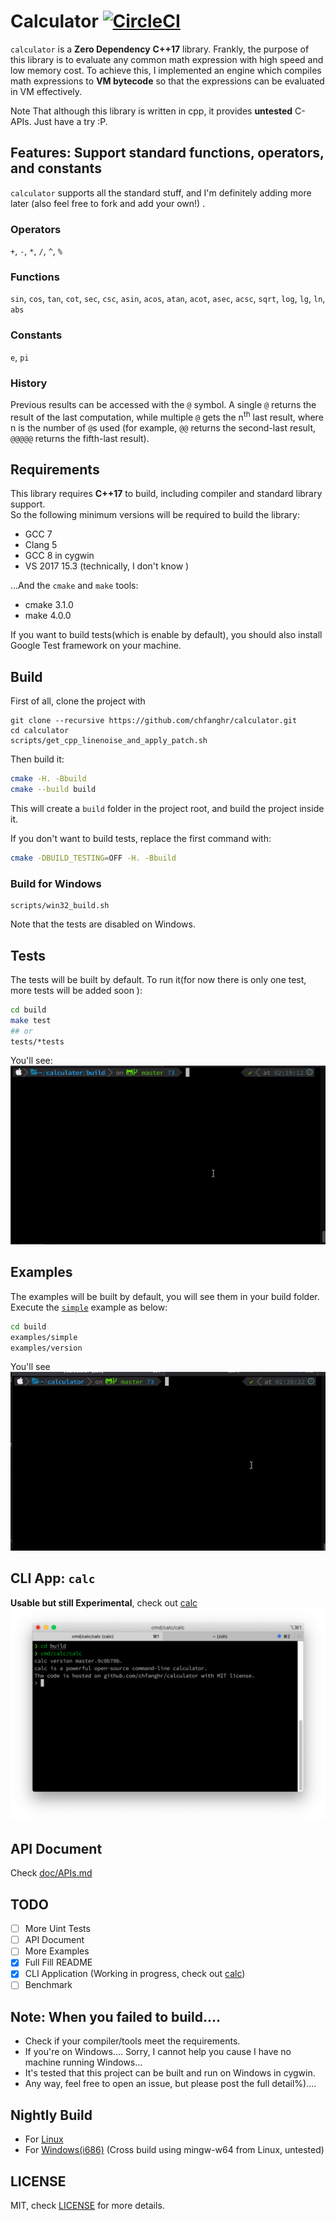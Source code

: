 # Calculator [![CircleCI](https://circleci.com/gh/chfanghr/calculator.svg?style=svg)](https://circleci.com/gh/chfanghr/calculator)
`calculator` is a **Zero Dependency** **C++17** library. Frankly, the purpose of this library is to evaluate any common math expression 
with high speed and low memory cost. 
To achieve this, I implemented an engine which compiles math expressions 
to **VM bytecode** so that the expressions can be evaluated in VM effectively. <br>

Note That although this library is written in cpp, it provides **untested** C-APIs. Just have a try :P.

## Features: Support standard functions, operators, and constants
`calculator` supports all the standard stuff, and I'm definitely adding more later (also feel free to fork and add
 your own!) .
 
 ### Operators
 `+`, `-`, `*`, `/`, `^`, `%`
 
 ### Functions
 `sin`, `cos`, `tan`, `cot`, `sec`, `csc`, `asin`, `acos`, `atan`, `acot`, `asec`, `acsc`, `sqrt`, `log`, `lg`, `ln`, `abs`
 
 ### Constants
 `e`, `pi`
 
 ### History
 Previous results can be accessed with the `@` symbol. A single `@` returns the result of the last computation, while
  multiple `@` gets the n<sup>th</sup> last result, where n is the number of `@`s used (for example, `@@` returns the
   second-last result, `@@@@@` returns the fifth-last result).
 
## Requirements
This library requires **C++17** to build, including compiler and standard library support. <br>
So the following minimum versions will be required to build the library:
* GCC 7
* Clang 5
* GCC 8 in cygwin
* VS 2017 15.3 (technically, I don't know )

...And the `cmake` and `make` tools:
* cmake 3.1.0
* make 4.0.0

If you want to build tests(which is enable by default), you should also install Google Test framework on your machine.
 
## Build
First of all, clone the project with
```shell script
git clone --recursive https://github.com/chfanghr/calculator.git
cd calculator
scripts/get_cpp_linenoise_and_apply_patch.sh
```
Then build it:
```bash
cmake -H. -Bbuild
cmake --build build
```
This will create a `build` folder in the project root, and build the project inside it.

If you don't want to build tests, replace the first command with:
```bash
cmake -DBUILD_TESTING=OFF -H. -Bbuild
``` 

### Build for Windows
```shell script
scripts/win32_build.sh
```
Note that the tests are disabled on Windows.

## Tests
The tests will be built by default. To run it(for now there is only one test, more tests will be added soon ):
```bash
cd build
make test
## or
tests/*tests
```
You'll see:<br>
![run_tests](doc/img/run_tests.gif)

## Examples
The examples will be built by default, you will see them in your build folder.<br>
Execute the [`simple`](examples/simple/simple.cc) example as below:

```bash
cd build
examples/simple
examples/version
``` 
You'll see<br>
![run_examples](doc/img/run_examples.gif)

## CLI App: `calc`
**Usable but still Experimental**, check out [calc](cmd/calc/README.md)<br>
![calc_screenshot](doc/img/calc_screenshot.png)

## API Document
Check [doc/APIs.md](doc/APIs.md)

## TODO
- [ ] More Uint Tests
- [ ] API Document
- [ ] More Examples
- [x] Full Fill README
- [x] CLI Application (Working in progress, check out [calc](cmd/calc))
- [ ] Benchmark

## Note: When you failed to build....
* Check if your compiler/tools meet the requirements.
* If you're on Windows.... Sorry, I cannot help you cause I have no machine running Windows...
* It's tested that this project can be built and run on Windows in cygwin.
* Any way, feel free to open an issue, but please post the full detail%)....

## Nightly Build
* For [Linux](https://circleci.com/api/v1.1/project/github/chfanghr/calculator/latest/artifacts/0//root/project/linux_release.zip)<br>
* For [Windows\(i686\)](https://circleci.com/api/v1.1/project/github/chfanghr/calculator/latest/artifact///root/project/windows_release.zip) 
(Cross build using mingw-w64 from Linux, untested)

## LICENSE
MIT, check [LICENSE](LICENSE) for more details.
